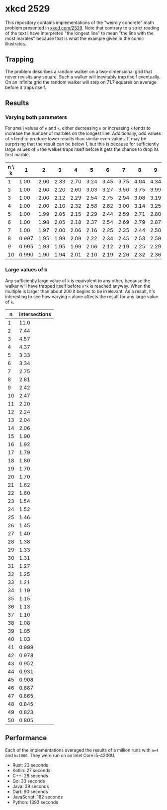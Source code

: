 # xkcd 2529
This repository contains implementations of the "weirdly concrete" math problem presented in [xkcd.com/2529](https://xkcd.com/2529/). Note that contrary to a strict reading of the text I have interpreted "the longest line" to mean "the line with the most marbles" because that is what the example given in the comic illustrates.

## Trapping
The problem describes a random walker on a two-dimensional grid that never revisits any square. Such a walker will inevitably trap itself eventually. On an infinite grid the random walker will step on 71.7 squares on average before it traps itself.

## Results
### Varying both parameters
For small values of `n` and `k`, either decreasing `n` or increasing `k` tends to increase the number of marbles on the longest line. Additionally, odd values of `n` tend to produce lower results than similar even values. It may be surprising that the result can be below 1, but this is because for sufficiently large values of `n` the walker traps itself before it gets the chance to drop its first marble.

| n \ k | 1 | 2 | 3 | 4 | 5 | 6 | 7 | 8 | 9 | 10 |
|---|------|------|------|------|------|------|------|------|------|------|
| 1 | 1.00 | 2.00 | 2.33 | 2.70 | 3.24 | 3.45 | 3.75 | 4.04 | 4.34 | 4.56 |
| 2 | 1.00 | 2.00 | 2.20 | 2.60 | 3.03 | 3.27 | 3.50 | 3.75 | 3.99 | 4.20 |
| 3 | 1.00 | 2.00 | 2.12 | 2.29 | 2.54 | 2.75 | 2.94 | 3.08 | 3.19 | 3.29 |
| 4 | 1.00 | 2.00 | 2.10 | 2.32 | 2.58 | 2.82 | 3.00 | 3.14 | 3.25 | 3.37 |
| 5 | 1.00 | 1.99 | 2.05 | 2.15 | 2.29 | 2.44 | 2.59 | 2.71 | 2.80 | 2.87 |
| 6 | 1.00 | 1.98 | 2.05 | 2.18 | 2.37 | 2.54 | 2.69 | 2.79 | 2.87 | 2.93 |
| 7 | 1.00 | 1.97 | 2.00 | 2.06 | 2.16 | 2.25 | 2.35 | 2.44 | 2.50 | 2.55 |
| 8 | 0.997 | 1.95 | 1.99 | 2.09 | 2.22 | 2.34 | 2.45 | 2.53 | 2.59 | 2.63 |
| 9 | 0.995 | 1.93 | 1.95 | 1.99 | 2.06 | 2.12 | 2.19 | 2.25 | 2.29 | 2.33 |
| 10 | 0.990 | 1.90 | 1.94 | 2.01 | 2.10 | 2.19 | 2.26 | 2.32 | 2.36 | 2.39 |

### Large values of k
Any sufficiently large value of `k` is equivalent to any other, because the walker will have trapped itself before `n*k` is reached anyway. When the multiple is larger than about 200 it begins to be irrelevant. As a result, it's interesting to see how varying `n` alone affects the result for any large value of `k`.

| n | intersections |
|---|------|
| 1 | 11.0 |
| 2 | 7.44 |
| 3 | 4.57 |
| 4 | 4.37 |
| 5 | 3.33 |
| 6 | 3.34 |
| 7 | 2.75 |
| 8 | 2.81 |
| 9 | 2.42 |
| 10 | 2.47 |
| 11 | 2.20 |
| 12 | 2.24 |
| 13 | 2.04 |
| 14 | 2.06 |
| 15 | 1.90 |
| 16 | 1.92 |
| 17 | 1.79 |
| 18 | 1.80 |
| 19 | 1.70 |
| 20 | 1.70 |
| 21 | 1.62 |
| 22 | 1.60 |
| 23 | 1.54 |
| 24 | 1.52 |
| 25 | 1.46 |
| 26 | 1.45 |
| 27 | 1.40 |
| 28 | 1.38 |
| 29 | 1.33 |
| 30 | 1.31 |
| 31 | 1.27 |
| 32 | 1.25 |
| 33 | 1.21 |
| 34 | 1.19 |
| 35 | 1.15 |
| 36 | 1.13 |
| 37 | 1.10 |
| 38 | 1.08 |
| 39 | 1.05 |
| 40 | 1.03 |
| 41 | 0.999 |
| 42 | 0.978 |
| 43 | 0.952 |
| 44 | 0.931 |
| 45 | 0.908 |
| 46 | 0.887 |
| 47 | 0.865 |
| 48 | 0.845 |
| 49 | 0.823 |
| 50 | 0.805 |

## Performance
Each of the implementations averaged the results of a million runs with `n=4` and `k=1000`. They were run on an Intel Core i5-4200U.
* Rust: 23 seconds
* Kotlin: 27 seconds
* C++: 28 seconds
* Go: 33 seconds
* Java: 39 seconds
* Dart: 90 seconds
* JavaScript: 182 seconds
* Python: 1393 seconds
